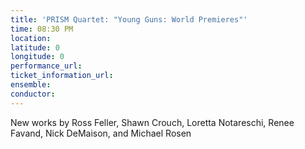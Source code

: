 ```yaml
---
title: 'PRISM Quartet: "Young Guns: World Premieres"'
time: 08:30 PM
location: 
latitude: 0
longitude: 0
performance_url: 
ticket_information_url: 
ensemble: 
conductor: 
---
```

New works by Ross Feller, Shawn Crouch, Loretta Notareschi, Renee Favand, Nick DeMaison, and Michael Rosen